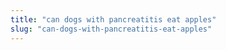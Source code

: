 ```yaml
---
title: "can dogs with pancreatitis eat apples"
slug: "can-dogs-with-pancreatitis-eat-apples"
---
```


